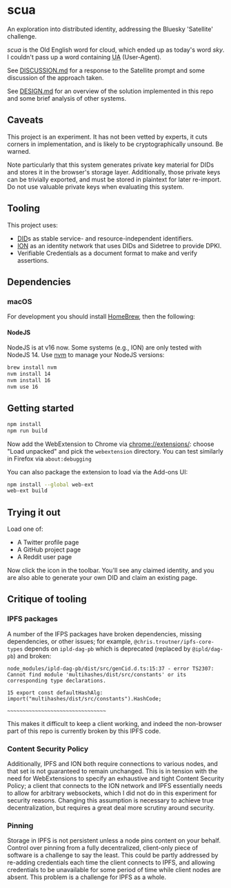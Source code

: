 # scua

An exploration into distributed identity, addressing the Bluesky 'Satellite' challenge.

*scua* is the Old English word for cloud, which ended up as today's word *sky*. I couldn't pass up a word containing <abbr title="User Agent">UA</abbr> (User-Agent).

See [DISCUSSION.md](docs/DISCUSSION.md) for a response to the Satellite prompt and some discussion of the approach taken.

See [DESIGN.md](docs/DESIGN.md) for an overview of the solution implemented in this repo and some brief analysis of other systems.

## Caveats

This project is an experiment. It has not been vetted by experts, it cuts corners in implementation, and is likely to be cryptographically unsound. Be warned.

Note particularly that this system generates private key material for DIDs and stores it in the browser's storage layer. Additionally, those private keys can be trivially exported, and must be stored in plaintext for later re-import. Do not use valuable private keys when evaluating this system.

## Tooling

This project uses:

* [DID](https://w3c-ccg.github.io/did-primer/)s as stable service- and resource-independent identifiers.
* [ION](https://blog.ipfs.io/2021-03-24-own-your-identity-with-ion/) as an identity network that uses DIDs and Sidetree to provide DPKI.
* Verifiable Credentials as a document format to make and verify assertions.

## Dependencies

### macOS

For development you should install [HomeBrew](https://brew.sh/), then the following:

#### NodeJS

NodeJS is at v16 now. Some systems (e.g., ION) are only tested with NodeJS 14. Use [nvm](https://github.com/nvm-sh/nvm) to manage your NodeJS versions:

```sh
brew install nvm
nvm install 14
nvm install 16
nvm use 16
```

## Getting started

```sh
npm install
npm run build
```

Now add the WebExtension to Chrome via [chrome://extensions/](chrome://extensions/): choose "Load unpacked" and pick the `webextension` directory. You can test similarly in Firefox via `about:debugging`

You can also package the extension to load via the Add-ons UI:

```sh
npm install --global web-ext
web-ext build
```

## Trying it out

Load one of:

* A Twitter profile page
* A GitHub project page
* A Reddit user page

Now click the icon in the toolbar. You'll see any claimed identity, and you are also able to generate your own DID and claim an existing page.

## Critique of tooling

### IPFS packages

A number of the IFPS packages have broken dependencies, missing dependencies, or other issues; for example, `@chris.troutner/ipfs-core-types` depends on `ipld-dag-pb` which is deprecated (replaced by `@ipld/dag-pb`) and broken:

```
node_modules/ipld-dag-pb/dist/src/genCid.d.ts:15:37 - error TS2307: Cannot find module 'multihashes/dist/src/constants' or its corresponding type declarations.

15 export const defaultHashAlg: import("multihashes/dist/src/constants").HashCode;
                                       ~~~~~~~~~~~~~~~~~~~~~~~~~~~~~~~~
```

This makes it difficult to keep a client working, and indeed the non-browser part of this repo is currently broken by this IPFS code.

### Content Security Policy

Additionally, IPFS and ION both require connections to various nodes, and that set is not guaranteed to remain unchanged. This is in tension with the need for WebExtensions to specify an exhaustive and tight Content Security Policy; a client that connects to the ION network and IPFS essentially needs to allow for arbitrary websockets, which I did not do in this experiment for security reasons. Changing this assumption is necessary to achieve true decentralization, but requires a great deal more scrutiny around security.

### Pinning

Storage in IPFS is not persistent unless a node pins content on your behalf. Control over pinning from a fully decentralized, client-only piece of software is a challenge to say the least. This could be partly addressed by re-adding credentials each time the client connects to IPFS, and allowing credentials to be unavailable for some period of time while client nodes are absent. This problem is a challenge for IPFS as a whole.
